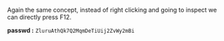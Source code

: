 Again the same concept, instead of right clicking and going to inspect we can directly press F12. 

**passwd :** `ZluruAthQk7Q2MqmDeTiUij2ZvWy2mBi`